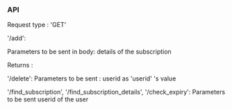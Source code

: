### API 

Request type : 'GET' 

'/add':

Parameters to be sent in body: details of the subscription 

Returns : 

'/delete':
Parameters to be sent : userid as 'userid' 's value 

'/find_subscription', '/find_subscription_details', '/check_expiry':
Parameters to be sent userid of the user 


